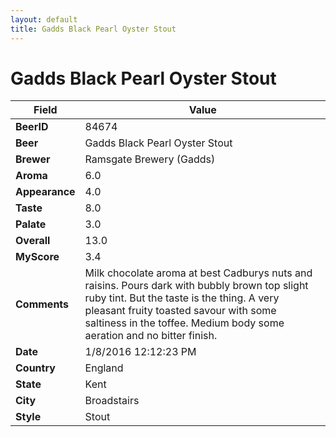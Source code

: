 ```yaml
---
layout: default
title: Gadds Black Pearl Oyster Stout
---
```


# Gadds Black Pearl Oyster Stout

| Field         | Value     |
|---------------|-----------|
| **BeerID** | 84674 |
| **Beer** | Gadds Black Pearl Oyster Stout |
| **Brewer** | Ramsgate Brewery (Gadds) |
| **Aroma** | 6.0 |
| **Appearance** | 4.0 |
| **Taste** | 8.0 |
| **Palate** | 3.0 |
| **Overall** | 13.0 |
| **MyScore** | 3.4 |
| **Comments** | Milk chocolate aroma at best Cadburys nuts and raisins. Pours dark with bubbly brown top slight ruby tint. But the taste is the thing. A very pleasant fruity toasted savour with some saltiness in the toffee. Medium body some aeration and no bitter finish. |
| **Date** | 1/8/2016 12:12:23 PM |
| **Country** | England |
| **State** | Kent |
| **City** | Broadstairs |
| **Style** | Stout |
